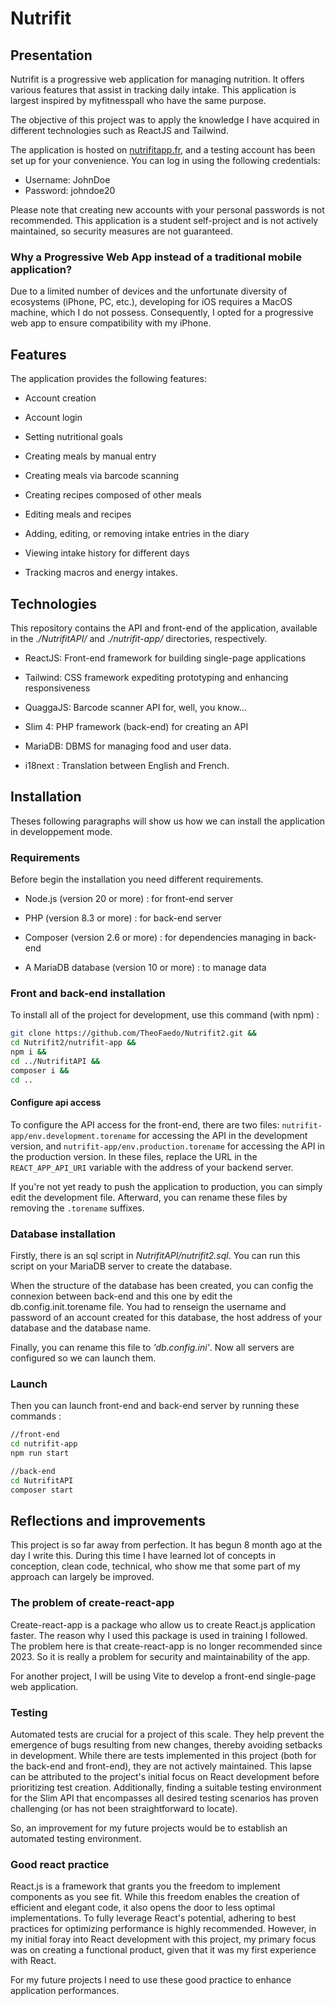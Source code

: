 
  
# Nutrifit

  

## Presentation

Nutrifit is a progressive web application for managing nutrition. It offers various features that assist in tracking daily intake. This application is largest inspired by myfitnesspall who have the same purpose.

The objective of this project was to apply the knowledge I have acquired in different technologies such as ReactJS and Tailwind.

The application is hosted on [nutrifitapp.fr](https://www.nutrifitapp.fr), and a testing account has been set up for your convenience. You can log in using the following credentials: 
- Username: JohnDoe
- Password: johndoe20

Please note that creating new accounts with your personal passwords is not recommended. This application is a student self-project and is not actively maintained, so security measures are not guaranteed.

### Why a Progressive Web App instead of a traditional mobile application?

Due to a limited number of devices and the unfortunate diversity of ecosystems (iPhone, PC, etc.), developing for iOS requires a MacOS machine, which I do not possess. Consequently, I opted for a progressive web app to ensure compatibility with my iPhone.

  

## Features

  

The application provides the following features:

  

- Account creation

- Account login

- Setting nutritional goals

- Creating meals by manual entry

- Creating meals via barcode scanning

- Creating recipes composed of other meals

- Editing meals and recipes

- Adding, editing, or removing intake entries in the diary

- Viewing intake history for different days

- Tracking macros and energy intakes.

  

## Technologies

  

This repository contains the API and front-end of the application, available in the _./NutrifitAPI/_ and _./nutrifit-app/_ directories, respectively.

  

- ReactJS: Front-end framework for building single-page applications

- Tailwind: CSS framework expediting prototyping and enhancing responsiveness

- QuaggaJS: Barcode scanner API for, well, you know...

- Slim 4: PHP framework (back-end) for creating an API

- MariaDB: DBMS for managing food and user data.

- i18next : Translation between English and French.

  
  

## Installation

  

Theses following paragraphs will show us how we can install the application in developpement mode.

  

### Requirements

  

Before begin the installation you need different requirements.

  

- Node.js (version 20 or more) : for front-end server

- PHP (version 8.3 or more) : for back-end server

- Composer (version 2.6 or more) : for dependencies managing in back-end

- A MariaDB database (version 10 or more) : to manage data
  

### Front and back-end installation

To install all of the project for development, use this command (with npm) :

```bash
git clone https://github.com/TheoFaedo/Nutrifit2.git &&
cd Nutrifit2/nutrifit-app &&
npm i &&
cd ../NutrifitAPI &&
composer i &&
cd ..
```

#### Configure api access


To configure the API access for the front-end, there are two files: `nutrifit-app/env.development.torename` for accessing the API in the development version, and `nutrifit-app/env.production.torename` for accessing the API in the production version. In these files, replace the URL in the `REACT_APP_API_URI` variable with the address of your backend server.

If you're not yet ready to push the application to production, you can simply edit the development file. Afterward, you can rename these files by removing the `.torename` suffixes.

### Database installation

Firstly, there is an sql script in *NutrifitAPI/nutrifit2.sql*. You can run this script on your MariaDB server to create the database.

When the structure of the database has been created, you can config the connexion between back-end and this one by edit the db.config.init.torename file. You had to renseign the username and password of an account created for this database, the host address of your database and the database name.

Finally, you can rename this file to *'db.config.ini'*. Now all servers are configured so we can launch them.

### Launch

Then you can launch front-end and back-end server by running these commands :

```bash
//front-end
cd nutrifit-app
npm run start

//back-end
cd NutrifitAPI
composer start
```

## Reflections and improvements

This project is so far away from perfection. It has begun 8 month ago at the day I write this. During this time I have learned lot of concepts in conception, clean code, technical, who show me that some part of my approach can largely be improved.

### The problem of create-react-app

Create-react-app is a package who allow us to create React.js application faster. The reason why I used this package is used in training I followed. The problem here is that create-react-app is no longer recommended since 2023. So it is really a problem for security and maintainability of the app.

For another project, I will be using Vite to develop a front-end single-page web application.

### Testing

Automated tests are crucial for a project of this scale. They help prevent the emergence of bugs resulting from new changes, thereby avoiding setbacks in development. While there are tests implemented in this project (both for the back-end and front-end), they are not actively maintained. This lapse can be attributed to the project's initial focus on React development before prioritizing test creation. Additionally, finding a suitable testing environment for the Slim API that encompasses all desired testing scenarios has proven challenging (or has not been straightforward to locate).

So, an improvement for my future projects would be to establish an automated testing environment.

### Good react practice

React.js is a framework that grants you the freedom to implement components as you see fit. While this freedom enables the creation of efficient and elegant code, it also opens the door to less optimal implementations. To fully leverage React's potential, adhering to best practices for optimizing performance is highly recommended. However, in my initial foray into React development with this project, my primary focus was on creating a functional product, given that it was my first experience with React.

For my future projects I need to use these good practice to enhance application performances.

